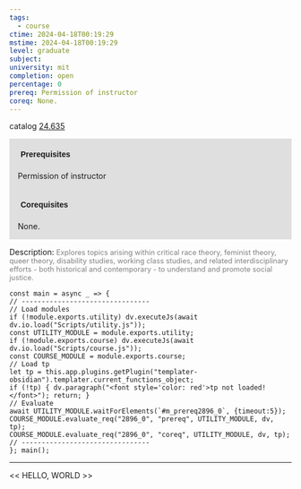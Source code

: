 ```yaml
---
tags:
  - course
ctime: 2024-04-18T00:19:29
mstime: 2024-04-18T00:19:29
level: graduate
subject: 
university: mit
completion: open
percentage: 0
prereq: Permission of instructor
coreq: None.
---
```


catalog [24.635](http://student.mit.edu/catalog/m24a.html#24.635)

<span style="display: block; padding: 15px; background-color: rgb(100, 100, 100, 0.2);"><font id="m_prereq2896_0" style="display: block; font-family: Arial, sans-serif; font-weight: bold; padding: 5px">Prerequisites</font><br><span id="prereq2896_0">Permission of instructor</span></span>
<span style="display: block; padding: 15px; background-color: rgb(100, 100, 100, 0.2);"><font id="m_coreq2896_0" style="display: block; font-family: Arial, sans-serif; font-weight: bold; padding: 5px">Corequisites</font><br><span id="coreq2896_0">None.</span></span>

<font style="">Description:</font>
<font style="color: grey; font-size: 0.8rem;">Explores topics arising within critical race theory, feminist theory, queer theory, disability studies, working class studies, and related interdisciplinary efforts - both historical and contemporary - to understand and promote social justice.</font>

```dataviewjs
const main = async _ => {
// --------------------------------
// Load modules
if (!module.exports.utility) dv.executeJs(await dv.io.load("Scripts/utility.js"));
const UTILITY_MODULE = module.exports.utility;
if (!module.exports.course) dv.executeJs(await dv.io.load("Scripts/course.js"));
const COURSE_MODULE = module.exports.course;
// Load tp
let tp = this.app.plugins.getPlugin("templater-obsidian").templater.current_functions_object;
if (!tp) { dv.paragraph("<font style='color: red'>tp not loaded!</font>"); return; }
// Evaluate
await UTILITY_MODULE.waitForElements(`#m_prereq2896_0`, {timeout:5});
COURSE_MODULE.evaluate_req("2896_0", "prereq", UTILITY_MODULE, dv, tp);
COURSE_MODULE.evaluate_req("2896_0", "coreq", UTILITY_MODULE, dv, tp);
// --------------------------------
}; main();
```

---

<< HELLO, WORLD >>

